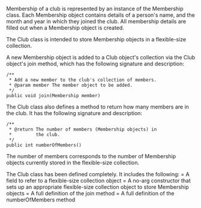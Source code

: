 Membership of a club is represented by an instance of the Membership class.
Each Membership object contains details of a person's name, and the month and year in which they joined the club.
All membership details are filled out when a Membership object is created.

The Club class is intended to store Membership objects in a
flexible-size collection.

A new Membership object is added to a Club object's collection
via the Club object's join method, which has the following
signature and description:

    /**
     * Add a new member to the club's collection of members.
     * @param member The member object to be added.
     */
    public void join(Membership member)


The Club class also defines a method to return how many
members are in the club. It has the following signature and
description:

    /**
     * @return The number of members (Membership objects) in
     *         the club.
     */
    public int numberOfMembers()

The number of members corresponds to the number of Membership
objects currently stored in the flexible-size collection.


The Club class has been defined completely. 
It includes the following:
= A field to refer to a flexible-size collection object
= A no-arg constructor that sets up an appropriate flexible-size collection object to store Membership objects
= A full definition of the join method
= A full definition of the numberOfMembers method

